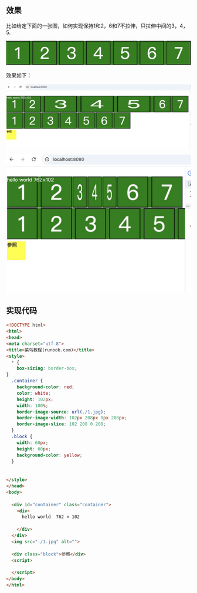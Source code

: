 ## 效果
比如给定下面的一张图，如何实现保持1和2，6和7不拉伸，只拉伸中间的3，4，5.

![image](../../imgs/border_image_1.jpg)

效果如下：

![image](../../imgs/border_image_2.jpg)


![image](../../imgs/border_image_3.jpg)

## 实现代码
```html
<!DOCTYPE html>
<html>
<head> 
<meta charset="utf-8"> 
<title>菜鸟教程(runoob.com)</title> 
<style>
  * {
    box-sizing: border-box;
}
  .container {
    background-color: red;
    color: white;
    height: 102px;
    width: 100%;
    border-image-source: url(./1.jpg);
    border-image-width: 102px 208px 0px 208px;
    border-image-slice: 102 208 0 208;
  }
  .block {
    width: 60px;
    height: 60px;
    background-color: yellow;
  }


</style>
</head>
<body>

  <div id="container" class="container">
    <div>
      hello world  762 × 102

    </div>
  </div>
  <img src="./1.jpg" alt="">

  <div class="block">参照</div>
  <script>

  </script>
</body>
</html>
```
